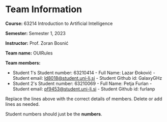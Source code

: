 # Team Information

**Course:** 63214 Introduction to Artificial Intelligence

**Semester:** Semester 1, 2023

**Instructor:** Prof. Zoran Bosnić

**Team name:** OUIRules

**Team members:**

* Student 1's Student number: 63210414 - Full Name: Lazar Đoković - Student email: ld8018@student.uni-lj.si - Student Github id: GalaxyGHz
* Student 2's Student number: 63210069 - Full Name: Petja Furlan - Student email: pf9453@student.uni-lj.si - Student Github id: furlanp

Replace the lines above with the correct details of members. Delete or add lines as needed.

Student numbers should just be the **numbers**.